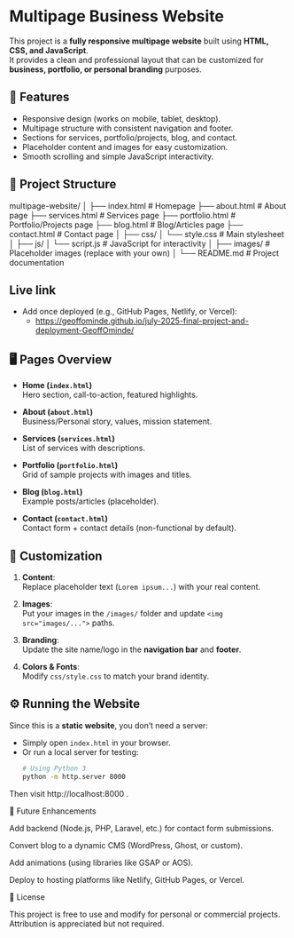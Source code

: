 # Multipage Business Website

This project is a **fully responsive multipage website** built using **HTML, CSS, and JavaScript**.  
It provides a clean and professional layout that can be customized for **business, portfolio, or personal branding** purposes.



## 🚀 Features
- Responsive design (works on mobile, tablet, desktop).
- Multipage structure with consistent navigation and footer.
- Sections for services, portfolio/projects, blog, and contact.
- Placeholder content and images for easy customization.
- Smooth scrolling and simple JavaScript interactivity.


## 📂 Project Structure

multipage-website/
│
├── index.html # Homepage
├── about.html # About page
├── services.html # Services page
├── portfolio.html # Portfolio/Projects page
├── blog.html # Blog/Articles page
├── contact.html # Contact page
│
├── css/
│ └── style.css # Main stylesheet
│
├── js/
│ └── script.js # JavaScript for interactivity
│
├── images/ # Placeholder images (replace with your own)
│
└── README.md # Project documentation

## Live link

- Add once deployed (e.g., GitHub Pages, Netlify, or Vercel):
  - https://geoffominde.github.io/july-2025-final-project-and-deployment-GeoffOminde/


## 🖥️ Pages Overview
- **Home (`index.html`)**  
  Hero section, call-to-action, featured highlights.  

- **About (`about.html`)**  
  Business/Personal story, values, mission statement.  

- **Services (`services.html`)**  
  List of services with descriptions.  

- **Portfolio (`portfolio.html`)**  
  Grid of sample projects with images and titles.  

- **Blog (`blog.html`)**  
  Example posts/articles (placeholder).  

- **Contact (`contact.html`)**  
  Contact form + contact details (non-functional by default).  



## 🎨 Customization
1. **Content**:  
   Replace placeholder text (`Lorem ipsum...`) with your real content.  

2. **Images**:  
   Put your images in the `/images/` folder and update `<img src="images/...">` paths.  

3. **Branding**:  
   Update the site name/logo in the **navigation bar** and **footer**.  

4. **Colors & Fonts**:  
   Modify `css/style.css` to match your brand identity.  



## ⚙️ Running the Website
Since this is a **static website**, you don’t need a server:  
- Simply open `index.html` in your browser.  
- Or run a local server for testing:
  ```bash
  # Using Python 3
  python -m http.server 8000
Then visit http://localhost:8000
.

📌 Future Enhancements

Add backend (Node.js, PHP, Laravel, etc.) for contact form submissions.

Convert blog to a dynamic CMS (WordPress, Ghost, or custom).

Add animations (using libraries like GSAP or AOS).

Deploy to hosting platforms like Netlify, GitHub Pages, or Vercel.

📄 License

This project is free to use and modify for personal or commercial projects.
Attribution is appreciated but not required.




